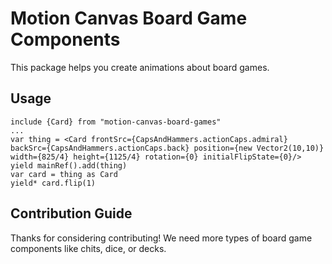 
# Motion Canvas Board Game Components

This package helps you create animations about board games.

## Usage

```
include {Card} from "motion-canvas-board-games"
...
var thing = <Card frontSrc={CapsAndHammers.actionCaps.admiral} backSrc={CapsAndHammers.actionCaps.back} position={new Vector2(10,10)} width={825/4} height={1125/4} rotation={0} initialFlipState={0}/>
yield mainRef().add(thing)
var card = thing as Card
yield* card.flip(1)
```

## Contribution Guide

Thanks for considering contributing! We need more types of board game components like chits, dice, or decks.